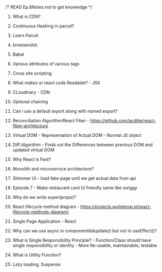 /* READ Ep.6Notes.md to get knowledge */

1. What is CDN?
2. Continuous Hashing in parcel?
3. Learn Parcel
4. browserslist
5. Babel
6. Various attributes of various tags
7. Cross site scripting
8. What makes ur react code Readable? - JSX
9. CLoudinary - CDN
10. Optional chaining
11. Can i use a default export along with named export?
12. Reconciliation Algorithm/React Fiber - https://github.com/acdlite/react-fiber-architecture
13. Virtual DOM - Representation of Actual DOM - Normal JS object
14. Diff Algorithm - Finds out the Differences between previous DOM and updated virtual DOM
15. Why React is Fast?
16. Monolith and microservice architecture?
17. Shimmer UI - load fake page until we get actual data from api
18. Episode.7 - Make restaurant card Ui friendly same like swiggy
19. Why do we write super(props)?
20. React lifecycle method diagram - https://projects.wojtekmaj.pl/react-lifecycle-methods-diagram/
21. Single Page Application - React
22. Why can we use async in componentdidupdate() but not in useEffect()?

23. What is Single Responsibility Principle? - Function/Class should have single responsibility or identity
                                             - More Re-usable, maintainable, testable
24. What is Utility Function?
25. Lazy loading, Suspense